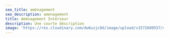 ```yaml
---
seo_title: aménagement
seo_description: amenagement
title: Aménagement Intérieur
description: Une courte déscription
image: 'https://res.cloudinary.com/dw6uzjc8d/image/upload/v1572689557/sample.jpg'
---
```


